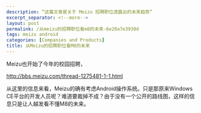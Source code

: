 ```yaml
---
description: “这篇文章是关于 Meizu 招聘职位透露出的未来趋势”
excerpt_separator: <!--more-->
layout: post
permalink: /从meizu的招聘职位看m8的未来-6e20a7e3930d
tags: meizu android
categories: [Companies and Products]
title: 从Meizu的招聘职位看M8的未来
---
```

Meizu也开始了今年的校园招聘，

http://bbs.meizu.com/thread-1275481-1-1.html

从这里的信息来看，Meizu的确有考虑Android操作系统。只是那原来Windows CE平台的开发人员呢？难道要裁掉不成？由于没有一个公开的路线图，这样的信息只是让人越发看不懂M8的未来。
<!--more-->